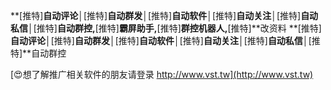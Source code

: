 **[推特]**自动评论│**[推特]**自动群发│**[推特]**自动软件│**[推特]**自动关注│**[推特]**自动私信│**[推特]**自动群控,**[推特]**霸屏助手,**[推特]**群控机器人,**[推特]**改资料
**[推特]**自动评论│**[推特]**自动群发│**[推特]**自动软件│**[推特]**自动关注│**[推特]**自动私信│**[推特]**自动群控

[😍想了解推广相关软件的朋友请登录 http://www.vst.tw](http://www.vst.tw)



